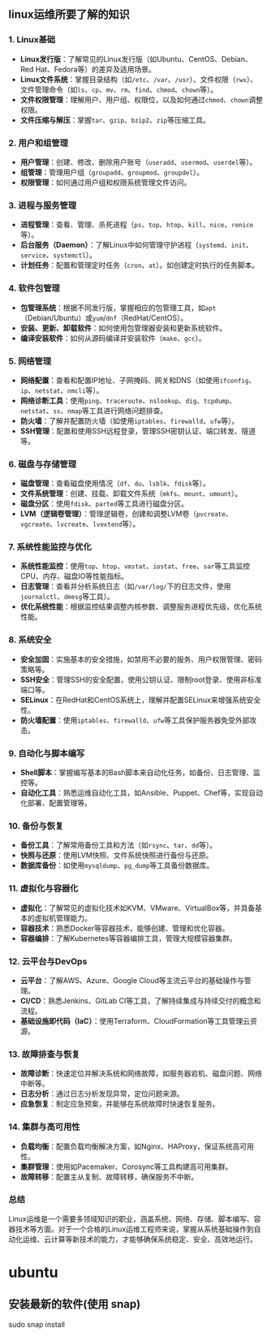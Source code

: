 
## linux运维所要了解的知识
### 1. **Linux基础**
   - **Linux发行版**：了解常见的Linux发行版（如Ubuntu、CentOS、Debian、Red Hat、Fedora等）的差异及适用场景。
  - **Linux文件系统**：掌握目录结构（如`/etc`、`/var`、`/usr`）、文件权限（`rwx`）、文件管理命令（如`ls`、`cp`、`mv`、`rm`、`find`、`chmod`、`chown`等）。
   - **文件权限管理**：理解用户、用户组、权限位，以及如何通过`chmod`、`chown`调整权限。
   - **文件压缩与解压**：掌握`tar`、`gzip`、`bzip2`、`zip`等压缩工具。

### 2. **用户和组管理**
   - **用户管理**：创建、修改、删除用户账号（`useradd`、`usermod`、`userdel`等）。
   - **组管理**：管理用户组（`groupadd`、`groupmod`、`groupdel`）。
   - **权限管理**：如何通过用户组和权限系统管理文件访问。

### 3. **进程与服务管理**
   - **进程管理**：查看、管理、杀死进程（`ps`、`top`、`htop`、`kill`、`nice`、`renice`等）。
   - **后台服务（Daemon）**：了解Linux中如何管理守护进程（`systemd`、`init`、`service`、`systemctl`）。
   - **计划任务**：配置和管理定时任务（`cron`、`at`）。如创建定时执行的任务脚本。

### 4. **软件包管理**
   - **包管理系统**：根据不同发行版，掌握相应的包管理工具，如`apt`（Debian/Ubuntu）或`yum`/`dnf`（RedHat/CentOS）。
   - **安装、更新、卸载软件**：如何使用包管理器安装和更新系统软件。
   - **编译安装软件**：如何从源码编译并安装软件（`make`、`gcc`）。
### 5. **网络管理**
   - **网络配置**：查看和配置IP地址、子网掩码、网关和DNS（如使用`ifconfig`、`ip`、`netstat`、`nmcli`等）。
   - **网络诊断工具**：使用`ping`、`traceroute`、`nslookup`、`dig`、`tcpdump`、`netstat`、`ss`、`nmap`等工具进行网络问题排查。
   - **防火墙**：了解并配置防火墙（如使用`iptables`、`firewalld`、`ufw`等）。
   - **SSH管理**：配置和使用SSH远程登录，管理SSH密钥认证、端口转发、隧道等。

### 6. **磁盘与存储管理**
   - **磁盘管理**：查看磁盘使用情况（`df`、`du`、`lsblk`、`fdisk`等）。
   - **文件系统管理**：创建、挂载、卸载文件系统（`mkfs`、`mount`、`umount`）。
   - **磁盘分区**：使用`fdisk`、`parted`等工具进行磁盘分区。
   - **LVM（逻辑卷管理）**：管理逻辑卷，创建和调整LVM卷（`pvcreate`、`vgcreate`、`lvcreate`、`lvextend`等）。

### 7. **系统性能监控与优化**
   - **系统性能监控**：使用`top`、`htop`、`vmstat`、`iostat`、`free`、`sar`等工具监控CPU、内存、磁盘IO等性能指标。
   - **日志管理**：查看并分析系统日志（如`/var/log/`下的日志文件，使用`journalctl`、`dmesg`等工具）。
   - **优化系统性能**：根据监控结果调整内核参数、调整服务进程优先级，优化系统性能。

### 8. **系统安全**
   - **安全加固**：实施基本的安全措施，如禁用不必要的服务、用户权限管理、密码策略等。
   - **SSH安全**：管理SSH的安全配置，使用公钥认证、限制root登录、使用非标准端口等。
   - **SELinux**：在RedHat和CentOS系统上，理解并配置SELinux来增强系统安全性。
   - **防火墙配置**：使用`iptables`、`firewalld`、`ufw`等工具保护服务器免受外部攻击。

### 9. **自动化与脚本编写**
   - **Shell脚本**：掌握编写基本的Bash脚本来自动化任务，如备份、日志管理、监控等。
   - **自动化工具**：熟悉运维自动化工具，如Ansible、Puppet、Chef等，实现自动化部署、配置管理等。

### 10. **备份与恢复**
   - **备份工具**：了解常用备份工具和方法（如`rsync`、`tar`、`dd`等）。
   - **快照与还原**：使用LVM快照、文件系统快照进行备份与还原。
   - **数据库备份**：如使用`mysqldump`、`pg_dump`等工具备份数据库。

### 11. **虚拟化与容器化**
   - **虚拟化**：了解常见的虚拟化技术如KVM、VMware、VirtualBox等，并具备基本的虚拟机管理能力。
   - **容器技术**：熟悉Docker等容器技术，能够创建、管理和优化容器。
   - **容器编排**：了解Kubernetes等容器编排工具，管理大规模容器集群。

### 12. **云平台与DevOps**
   - **云平台**：了解AWS、Azure、Google Cloud等主流云平台的基础操作与管理。
   - **CI/CD**：熟悉Jenkins、GitLab CI等工具，了解持续集成与持续交付的概念和流程。
   - **基础设施即代码（IaC）**：使用Terraform、CloudFormation等工具管理云资源。

### 13. **故障排查与恢复**
   - **故障诊断**：快速定位并解决系统和网络故障，如服务器宕机、磁盘问题、网络中断等。
   - **日志分析**：通过日志分析发现异常，定位问题来源。
   - **应急恢复**：制定应急预案，并能够在系统故障时快速恢复服务。

### 14. **集群与高可用性**
   - **负载均衡**：配置负载均衡解决方案，如Nginx、HAProxy，保证系统高可用性。
   - **集群管理**：使用如Pacemaker、Corosync等工具构建高可用集群。
   - **故障转移**：配置主从复制、故障转移，确保服务不中断。

### 总结
Linux运维是一个需要多领域知识的职业，涵盖系统、网络、存储、脚本编写、容器技术等方面。对于一个合格的Linux运维工程师来说，掌握从系统基础操作到自动化运维、云计算等新技术的能力，才能够确保系统稳定、安全、高效地运行。

# ubuntu

## 安装最新的软件(使用 snap)

sudo snap install
